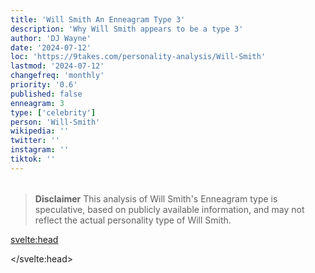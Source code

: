 ```yaml
---
title: 'Will Smith An Enneagram Type 3'
description: 'Why Will Smith appears to be a type 3'
author: 'DJ Wayne'
date: '2024-07-12'
loc: 'https://9takes.com/personality-analysis/Will-Smith'
lastmod: '2024-07-12'
changefreq: 'monthly'
priority: '0.6'
published: false
enneagram: 3
type: ['celebrity']
person: 'Will-Smith'
wikipedia: ''
twitter: ''
instagram: ''
tiktok: ''
---
```


<!--
    childhood and upbringing
    first big success
    style habits and quirks that relate to their personality type
    stressful moments in their life and how they handled them
    comfort- moments in their life where they are doing well and killing it
-->
<!-- // keywords:  -->

<script>
	// import  PopCard  from "$lib/components/atoms/PopCard.svelte";
import BlogPurpose from '$lib/components/blog/BlogPurpose.svelte'
</script>

<div
	style="display: flex;
    justify-content: center;
    margin: 1rem 0;
	"
>
	<!-- <PopCard
		image={`/types/3s/${'Will-Smith'}.webp`}
		enneagramType={3}
		showIcon={false}
		displayText="Will Smith"
		subtext=""
	/> -->
</div>

> **Disclaimer** This analysis of Will Smith's Enneagram type is speculative, based on publicly available information, and may not reflect the actual personality type of Will Smith.

<p class="firstLetter"></p>

<svelte:head>

<script type="application/ld+json">

</script>

</svelte:head>

<style lang="scss"></style>
